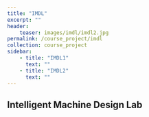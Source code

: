 ```yaml
---
title: "IMDL"
excerpt: ""
header:
    teaser: images/imdl/imdl2.jpg
permalink: /course_project/imdl
collection: course_project
sidebar:
    - title: "IMDL1"
      text: ""
    - title: "IMDL2"
      text: ""
---
```

## Intelligent Machine Design Lab